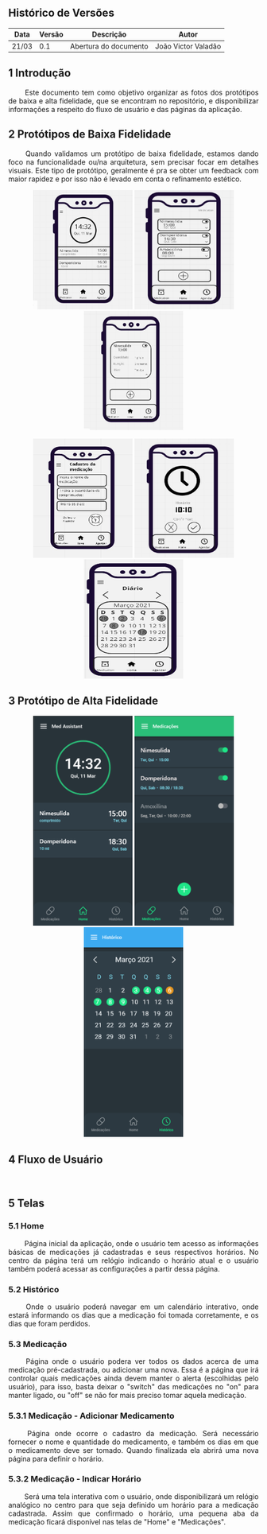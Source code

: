 ## Histórico de Versões

Data|Versão|Descrição|Autor
-|-|-|-
21/03|0.1|Abertura do documento|João Victor Valadão|




## 1 <a name="1">Introdução</a>

 <p align = "justify"> &emsp;&emsp; Este documento tem como objetivo organizar as fotos dos protótipos de baixa e alta fidelidade, que se encontram no repositório, e disponibilizar informações a respeito do fluxo de usuário e das páginas da aplicação.</p>

## 2 <a name="2">Protótipos de Baixa Fidelidade</a>

 <p align = "justify"> &emsp;&emsp; Quando validamos um protótipo de baixa fidelidade, estamos dando foco na funcionalidade ou/na arquitetura, sem precisar focar em detalhes visuais. Este tipo de protótipo, geralmente é pra se obter um feedback com maior rapidez e por isso não é levado em conta o refinamento estético.</p>

<p align="center">
  <img alt="" title="" src="https://raw.githubusercontent.com/fga-eps-mds/MDS-2020-2-G9/develop/prototipo/baixa%20fidelidade/home.jpeg" width="200px" Height="240px">
  <img alt="" title="" src="https://raw.githubusercontent.com/fga-eps-mds/MDS-2020-2-G9/develop/prototipo/baixa%20fidelidade/medicacoes.jpeg" width="200px" Height="240px">
  <img alt="" title="" src="https://raw.githubusercontent.com/fga-eps-mds/MDS-2020-2-G9/develop/prototipo/baixa%20fidelidade/medicacoes-2.jpeg" width="200px" Height="240px">
</p>

<p align="center">
  <img alt="" title="" src="https://raw.githubusercontent.com/fga-eps-mds/MDS-2020-2-G9/develop/prototipo/baixa%20fidelidade/medicacoes-3.jpeg" width="200px" Height="240px">
  <img alt="" title="" src="https://raw.githubusercontent.com/fga-eps-mds/MDS-2020-2-G9/develop/prototipo/baixa%20fidelidade/medicacoes-4.jpeg" width="200px" Height="240px">
  <img alt="" title="" src="https://raw.githubusercontent.com/fga-eps-mds/MDS-2020-2-G9/develop/prototipo/baixa%20fidelidade/historico.png" width="200px" Height="240px">
</p>

## 3 <a name="3">Protótipo de Alta Fidelidade</a>

<p align="center">
  <img alt="" title="" src="https://raw.githubusercontent.com/fga-eps-mds/MDS-2020-2-G9/develop/prototipo/alta%20fidelidade/home.png" width="200px">
  <img alt="" title="" src="https://raw.githubusercontent.com/fga-eps-mds/MDS-2020-2-G9/develop/prototipo/alta%20fidelidade/medicacoes.png" width="200px">
  <img alt="" title="" src="https://raw.githubusercontent.com/fga-eps-mds/MDS-2020-2-G9/develop/prototipo/alta%20fidelidade/historico.png" width="200px">
</p>

## 4 <a name="4">Fluxo de Usuário</a>

<p align="center">
  <img alt="" title="" src="https://raw.githubusercontent.com/fga-eps-mds/MDS-2020-2-G9/develop/prototipo/Fluxo%20de%20Usu%C3%A1rio.jpeg" width="550px">
</p>

## 5 <a name="4">Telas</a>

### 5.1 <a name="4.1">Home</a>

 <p align = "justify"> &emsp;&emsp; Página inicial da aplicação, onde o usuário tem acesso as informações básicas de medicações já cadastradas e seus respectivos horários. No centro da página terá um relógio indicando o horário atual e o usuário também poderá acessar as configurações a partir dessa página.</p>

### 5.2 <a name="4.2">Histórico</a>

 <p align = "justify"> &emsp;&emsp; Onde o usuário poderá navegar em um calendário interativo, onde estará informando os dias que a medicação foi tomada corretamente, e os dias que foram perdidos.</p>

### 5.3 <a name="4.3">Medicação</a>

 <p align = "justify"> &emsp;&emsp; Página onde o usuário podera ver todos os dados acerca de uma medicação pré-cadastrada, ou adicionar uma nova. Essa é a página que irá controlar quais medicações ainda devem manter o alerta (escolhidas pelo usuário), para isso, basta deixar o "switch" das medicações no "on" para manter ligado, ou "off" se não for mais preciso tomar aquela medicação.</p>

### 5.3.1 <a name="4.4">Medicação - Adicionar Medicamento</a>

 <p align = "justify"> &emsp;&emsp; Página onde ocorre o cadastro da medicação. Será necessário fornecer o nome e quantidade do medicamento, e também os dias em que o medicamento deve ser tomado. Quando finalizada ela abrirá uma nova página para definir o horário.  </p>

### 5.3.2 <a name="4.5">Medicação - Indicar Horário</a>

 <p align = "justify"> &emsp;&emsp; Será uma tela interativa com o usuário, onde disponibilizará um relógio analógico no centro para que seja definido um horário para a medicação cadastrada. Assim que confirmado o horário, uma pequena aba da medicação ficará disponível nas telas de "Home" e "Medicações". </p>
